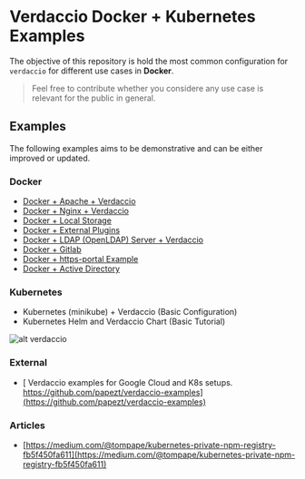 # Verdaccio Docker + Kubernetes Examples

The objective of this repository is hold the most common configuration for `verdaccio` for different use cases in **Docker**.

> Feel free to contribute whether you considere any use case is relevant for the public in general.

## Examples

The following examples aims to be demonstrative and can be either improved or updated.

### Docker

* [Docker + Apache + Verdaccio](apache-verdaccio/README.md)
* [Docker + Nginx + Verdaccio](nginx-verdaccio/README.md)
* [Docker + Local Storage](docker-local-storage-volume/readme.md)
* [Docker + External Plugins](docker-plugin-external/README.md)
* [Docker + LDAP (OpenLDAP) Server + Verdaccio](ldap-verdaccio/readme.md)
* [Docker + Gitlab](gitlab-verdaccio/README.md)
* [Docker + https-portal Example](https-portal-example/README.md)
* [Docker + Active Directory](https://github.com/Mateus-Oli/verdaccio-ad-docker)

### Kubernetes

* Kubernetes (minikube) + Verdaccio (Basic Configuration)
* Kubernetes Helm and Verdaccio Chart (Basic Tutorial)

![alt verdaccio](https://www.verdaccio.org/img/devops_support_grey.png "verdaccio devops")


### External 

* [
Verdaccio examples for Google Cloud and K8s setups. https://github.com/papezt/verdaccio-examples](https://github.com/papezt/verdaccio-examples)


### Articles

* [https://medium.com/@tompape/kubernetes-private-npm-registry-fb5f450fa611](https://medium.com/@tompape/kubernetes-private-npm-registry-fb5f450fa611)

